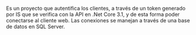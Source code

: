 Es un proyecto que autentifica los clientes, a través de un token generado por IS que se verifica con la API en .Net Core 3.1, y de esta forma poder conectarse al cliente web.
Las conexiones se manejan a través de una base de datos en SQL Server.
